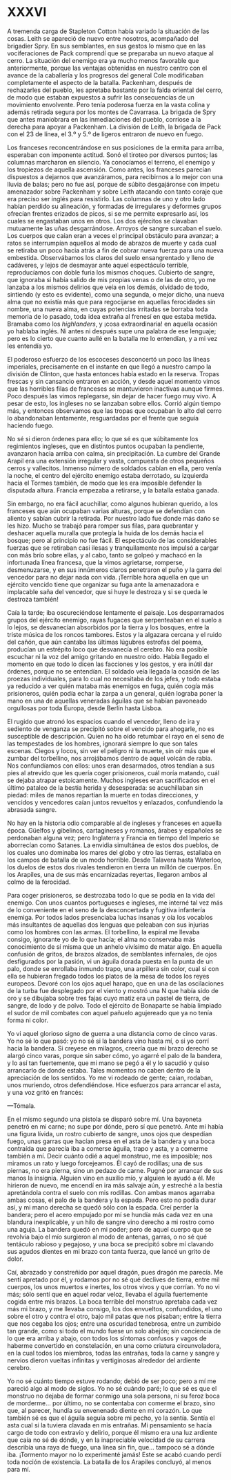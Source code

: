 # XXXVI

A tremenda carga de Stapleton Cotton había variado la situación de las cosas.
Leith se apareció de nuevo entre nosotros, acompañado del brigadier Spry. En
sus semblantes, en sus gestos lo mismo que en las vociferaciones de Pack
comprendí que se preparaba un nuevo ataque al cerro. La situación del enemigo
era ya mucho menos favorable que anteriormente, porque las ventajas obtenidas
en nuestro centro con el avance de la caballería y los progresos del general
Cole modificaban completamente el aspecto de la batalla. Packenham, después de
rechazarles del pueblo, les apretaba bastante por la falda oriental del cerro,
de modo que estaban expuestos a sufrir las consecuencias de un movimiento
envolvente. Pero tenía poderosa fuerza en la vasta colina y además retirada
segura por los montes de Cavarrasa. La brigada de Spry que antes maniobrara en
las inmediaciones del pueblo, corriose a la derecha para apoyar a Packenham. La
división de Leith, la brigada de Pack con el 23 de línea, el 3.º y 5.º de
ligeros entraron de nuevo en fuego.

Los franceses reconcentrándose en sus posiciones de la ermita para arriba,
esperaban con imponente actitud. Sonó el tiroteo por diversos puntos; las
columnas marcharon en silencio. Ya conocíamos el terreno, el enemigo y los
tropiezos de aquella ascensión. Como antes, los franceses parecían dispuestos
a dejarnos que avanzáramos, para recibirnos a lo mejor con una lluvia de balas;
pero no fue así, porque de súbito desgajáronse con ímpetu amenazador sobre
Packenham y sobre Leith atacando con tanto coraje que era preciso ser inglés
para resistirlo. Las columnas de uno y otro lado habían perdido su alineación,
y formadas de irregulares y deformes grupos ofrecían frentes erizados de picos,
si se me permite expresarlo así, los cuales se engastaban unos en otros. Los
dos ejércitos se clavaban mutuamente las uñas desgarrándose. Arroyos de sangre
surcaban el suelo. Los cuerpos que caían eran a veces el principal obstáculo
para avanzar; a ratos se interrumpían aquellos al modo de abrazos de muerte
y cada cual se retiraba un poco hacia atrás a fin de cobrar nueva fuerza para
una nueva embestida. Observábamos los claros del suelo ensangrentado y lleno de
cadáveres, y lejos de desmayar ante aquel espectáculo terrible, reproducíamos
con doble furia los mismos choques. Cubierto de sangre, que ignoraba si había
salido de mis propias venas o de las de otro, yo me lanzaba a los mismos
delirios que veía en los demás, olvidado de todo, sintiendo (y esto es
evidente), como una segunda, o mejor dicho, una nueva alma que no existía más
que para regocijarse en aquellas ferocidades sin nombre, una nueva alma, en
cuyas potencias irritadas se borraba toda memoria de lo pasado, toda idea
extraña al frenesí en que estaba metida. Bramaba como los *highlanders*,
y ¡cosa extraordinaria! en aquella ocasión yo hablaba inglés. Ni antes ni
después supe una palabra de ese lenguaje; pero es lo cierto que cuanto aullé en
la batalla me lo entendían, y a mi vez les entendía yo.

El poderoso esfuerzo de los escoceses desconcertó un poco las líneas
imperiales, precisamente en el instante en que llegó a nuestro campo la
división de Clinton, que hasta entonces había estado en la reserva. Tropas
frescas y sin cansancio entraron en acción, y desde aquel momento vimos que las
horribles filas de franceses se mantuvieron inactivas aunque firmes. Poco
después las vimos replegarse, sin dejar de hacer fuego muy vivo. A pesar de
esto, los ingleses no se lanzaban sobre ellos. Corrió algún tiempo más,
y entonces observamos que las tropas que ocupaban lo alto del cerro lo
abandonaban lentamente, resguardadas por el frente que seguía haciendo fuego.

No sé si dieron órdenes para ello; lo que sé es que súbitamente los regimientos
ingleses, que en distintos puntos ocupaban la pendiente, avanzaron hacia arriba
con calma, sin precipitación. La cumbre del Grande Arapil era una extensión
irregular y vasta, compuesta de otros pequeños cerros y vallecitos. Inmenso
número de soldados cabían en ella, pero venía la noche, el centro del ejército
enemigo estaba derrotado, su izquierda hacia el Tormes también, de modo que les
era imposible defender la disputada altura. Francia empezaba a retirarse, y la
batalla estaba ganada.

Sin embargo, no era fácil acuchillar, como algunos hubieran querido, a los
franceses que aún ocupaban varias alturas, porque se defendían con aliento
y sabían cubrir la retirada. Por nuestro lado fue donde más daño se les hizo.
Mucho se trabajó para romper sus filas, para quebrantar y deshacer aquella
muralla que protegía la huida de los demás hacia el bosque; pero al principio
no fue fácil. El espectáculo de las considerables fuerzas que se retiraban casi
ilesas y tranquilamente nos impulsó a cargar con más brío sobre ellas, y al
cabo, tanto se golpeó y machacó en la infortunada línea francesa, que la vimos
agrietarse, romperse, desmenuzarse, y en sus innúmeros claros penetraron el
puño y la garra del vencedor para no dejar nada con vida. ¡Terrible hora
aquella en que un ejército vencido tiene que organizar su fuga ante la
amenazadora e implacable saña del vencedor, que si huye le destroza y si se
queda le destroza también!

Caía la tarde; iba oscureciéndose lentamente el paisaje. Los desparramados
grupos del ejército enemigo, rayas fugaces que serpenteaban en el suelo a lo
lejos, se desvanecían absorbidos por la tierra y los bosques, entre la triste
música de los roncos tambores. Estos y la algazara cercana y el ruido del
cañón, que aún cantaba las últimas lúgubres estrofas del poema, producían un
estrépito loco que desvanecía el cerebro. No era posible escuchar ni la voz del
amigo gritando en nuestro oído. Había llegado el momento en que todo lo dicen
las facciones y los gestos, y era inútil dar órdenes, porque no se entendían.
El soldado veía llegada la ocasión de las proezas individuales, para lo cual no
necesitaba de los jefes, y todo estaba ya reducido a ver quién mataba más
enemigos en fuga, quién cogía más prisioneros, quién podía echar la zarpa a un
general, quién lograba poner la mano en una de aquellas veneradas águilas que
se habían pavoneado orgullosas por toda Europa, desde Berlín hasta Lisboa.

El rugido que atronó los espacios cuando el vencedor, lleno de ira y sediento
de venganza se precipitó sobre el vencido para ahogarle, no es susceptible de
descripción. Quien no ha oído retumbar el rayo en el seno de las tempestades de
los hombres, ignorará siempre lo que son tales escenas. Ciegos y locos, sin ver
el peligro ni la muerte, sin oír más que el zumbar del torbellino, nos
arrojábamos dentro de aquel volcán de rabia. Nos confundíamos con ellos: unos
eran desarmados, otros tendían a sus pies al atrevido que les quería coger
prisioneros, cuál moría matando, cuál se dejaba atrapar estoicamente. Muchos
ingleses eran sacrificados en el último pataleo de la bestia herida
y desesperada: se acuchillaban sin piedad: miles de manos repartían la muerte
en todas direcciones, y vencidos y vencedores caían juntos revueltos
y enlazados, confundiendo la abrasada sangre.

No hay en la historia odio comparable al de ingleses y franceses en aquella
época. Güelfos y gibelinos, cartagineses y romanos, árabes y españoles se
perdonaban alguna vez; pero Inglaterra y Francia en tiempo del Imperio se
aborrecían como Satanes. La envidia simultánea de estos dos pueblos, de los
cuales uno dominaba los mares del globo y otro las tierras, estallaba en los
campos de batalla de un modo horrible. Desde Talavera hasta Waterloo, los
duelos de estos dos rivales tendieron en tierra un millón de cuerpos. En los
Arapiles, una de sus más encarnizadas reyertas, llegaron ambos al colmo de la
ferocidad.

Para coger prisioneros, se destrozaba todo lo que se podía en la vida del
enemigo. Con unos cuantos portugueses e ingleses, me interné tal vez más de lo
conveniente en el seno de la desconcertada y fugitiva infantería enemiga. Por
todos lados presenciaba luchas insanas y oía los vocablos más insultantes de
aquellas dos lenguas que peleaban con sus injurias como los hombres con las
armas. El torbellino, la espiral me llevaba consigo, ignorante yo de lo que
hacía; el alma no conservaba más conocimiento de sí misma que un anhelo
vivísimo de matar algo. En aquella confusión de gritos, de brazos alzados, de
semblantes infernales, de ojos desfigurados por la pasión, vi un águila dorada
puesta en la punta de un palo, donde se enrollaba inmundo trapo, una arpillera
sin color, cual si con ella se hubieran fregado todos los platos de la mesa de
todos los reyes europeos. Devoré con los ojos aquel harapo, que en una de las
oscilaciones de la turba fue desplegado por el viento y mostró una N que había
sido de oro y se dibujaba sobre tres fajas cuyo matiz era un pastel de tierra,
de sangre, de lodo y de polvo. Todo el ejército de Bonaparte se había limpiado
el sudor de mil combates con aquel pañuelo agujereado que ya no tenía forma ni
color.

Yo vi aquel glorioso signo de guerra a una distancia como de cinco varas. Yo no
sé lo que pasó: yo no sé si la bandera vino hasta mí, o si yo corrí hacia la
bandera. Si creyese en milagros, creería que mi brazo derecho se alargó cinco
varas, porque sin saber cómo, yo agarré el palo de la bandera, y lo así tan
fuertemente, que mi mano se pegó a él y lo sacudió y quiso arrancarlo de donde
estaba. Tales momentos no caben dentro de la apreciación de los sentidos. Yo me
vi rodeado de gente; caían, rodaban, unos muriendo, otros defendiéndose. Hice
esfuerzos para arrancar el asta, y una voz gritó en francés:

—Tómala.

En el mismo segundo una pistola se disparó sobre mí. Una bayoneta penetró en mi
carne; no supe por dónde, pero sí que penetró. Ante mí había una figura lívida,
un rostro cubierto de sangre, unos ojos que despedían fuego, unas garras que
hacían presa en el asta de la bandera y una boca contraída que parecía iba
a comerse águila, trapo y asta, y a comerme también a mí. Decir cuánto odié
a aquel monstruo, me es imposible; nos miramos un rato y luego forcejeamos. Él
cayó de rodillas; una de sus piernas, no era pierna, sino un pedazo de carne.
Pugné por arrancar de sus manos la insignia. Alguien vino en auxilio mío,
y alguien le ayudó a él. Me hirieron de nuevo, me encendí en ira más salvaje
aún, y estreché a la bestia apretándola contra el suelo con mis rodillas. Con
ambas manos agarraba ambas cosas, el palo de la bandera y la espada. Pero esto
no podía durar así, y mi mano derecha se quedó sólo con la espada. Creí perder
la bandera; pero el acero empujado por mí se hundía más cada vez en una
blandura inexplicable, y un hilo de sangre vino derecho a mi rostro como una
aguja. La bandera quedó en mi poder; pero de aquel cuerpo que se revolvía bajo
el mío surgieron al modo de antenas, garras, o no sé qué tentáculo rabioso
y pegajoso, y una boca se precipitó sobre mí clavando sus agudos dientes en mi
brazo con tanta fuerza, que lancé un grito de dolor.

Caí, abrazado y constreñido por aquel dragón, pues dragón me parecía. Me sentí
apretado por él, y rodamos por no sé qué declives de tierra, entre mil cuerpos,
los unos muertos e inertes, los otros vivos y que corrían. Yo no vi más; sólo
sentí que en aquel rodar veloz, llevaba el águila fuertemente cogida entre mis
brazos. La boca terrible del monstruo apretaba cada vez más mi brazo, y me
llevaba consigo, los dos envueltos, confundidos, el uno sobre el otro y contra
el otro, bajo mil patas que nos pisaban; entre la tierra que nos cegaba los
ojos; entre una oscuridad tenebrosa, entre un zumbido tan grande, como si todo
el mundo fuese un solo abejón; sin conciencia de lo que era arriba y abajo, con
todos los síntomas confusos y vagos de haberme convertido en constelación, en
una como criatura circunvoladora, en la cual todos los miembros, todas las
entrañas, toda la carne y sangre y nervios dieron vueltas infinitas
y vertiginosas alrededor del ardiente cerebro.

Yo no sé cuánto tiempo estuve rodando; debió de ser poco; pero a mí me pareció
algo al modo de siglos. Yo no sé cuándo paré; lo que sé es que el monstruo no
dejaba de formar conmigo una sola persona, ni su feroz boca de morderme… por
último, no se contentaba con comerme el brazo, sino que, al parecer, hundía su
envenenado diente en mi corazón. Lo que también sé es que el águila seguía
sobre mi pecho, yo la sentía. Sentía el asta cual si la tuviera clavada en mis
entrañas. Mi pensamiento se hacía cargo de todo con extravío y delirio, porque
él mismo era una luz ardiente que caía no sé de dónde, y en la inapreciable
velocidad de su carrera describía una raya de fuego, una línea sin fin, que…
tampoco sé a dónde iba. ¡Tormento mayor no lo experimenté jamás! Este se acabó
cuando perdí toda noción de existencia. La batalla de los Arapiles concluyó, al
menos para mí.
